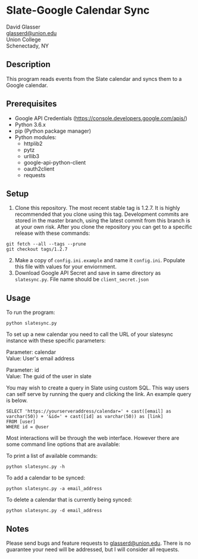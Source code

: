 # Slate-Google Calendar Sync

David Glasser  
glasserd@union.edu  
Union College  
Schenectady, NY

## Description

This program reads events from the Slate calendar and syncs them to a Google calendar.

## Prerequisites

* Google API Credentials (https://console.developers.google.com/apis/)
* Python 3.6.x
* pip (Python package manager)
* Python modules:
    * httplib2
    * pytz
    * urllib3
    * google-api-python-client
    * oauth2client
    * requests
 
## Setup

1. Clone this repository. The most recent stable tag is 1.2.7. It is highly recommended that you clone using this tag. Development commits are stored in the master branch, using the latest commit from this branch is at your own risk. After you clone the repository you can get to a specific release with these commands:
```
git fetch --all --tags --prune
git checkout tags/1.2.7
```
2. Make a copy of `config.ini.example` and name it `config.ini`. Populate this file with values for your enviornment.
3. Download Google API Secret and save in same directory as `slatesync.py`. File name should be `client_secret.json`

## Usage

To run the program:
```
python slatesync.py
```
To set up a new calendar you need to call the URL of your slatesync instance with these specific parameters:
	
Parameter: calendar  
Value: User's email address
	
Parameter: id  
Value: The guid of the user in slate
	
You may wish to create a query in Slate using custom SQL. This way users can self serve by running the query and clicking the link. An example query is below.

```
SELECT 'https://yourserveraddress/calendar=' + cast([email] as varchar(50)) + '&id=' + cast([id] as varchar(50)) as [link]
FROM [user]
WHERE id = @user
```
Most interactions will be through the web interface. However there are some command line options that are available:
	
To print a list of available commands:
```
python slatesync.py -h
```

To add a calendar to be synced:
```
python slatesync.py -a email_address
```

To delete a calendar that is currently being synced:
```
python slatesync.py -d email_address
```

## Notes
		
Please send bugs and feature requests to glasserd@union.edu. There is no guarantee your need will be addressed, but I will consider all requests.
